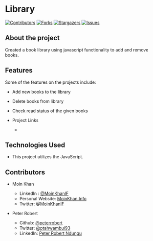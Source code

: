 # Library

[![Contributors][contributors-shield]][contributors-url]
[![Forks][forks-shield]][forks-url]
[![Stargazers][stars-shield]][stars-url]
[![Issues][issues-shield]][issues-url]

## About the project

Created a book library using javascript functionality to add and remove books.

## Features

Some of the features on the projects include:

- Add new books to the library
- Delete books from library
- Check read status of the given books

- Project Links

  -

## Technologies Used

- This project utilizes the JavaScript.

<!-- 

## Testing

## Test Output

-->

## Contributors

- Moin Khan
  - LinkedIn : [@MoinKhanIF](https://www.linkedin.com/in/moinkhanif/)
  - Personal Website: [MoinKhan.Info](https://moinkhan.info)
  - Twitter: [@MoinKhanIF](https://twitter.com/MoinKhanIF)
  
- Peter Robert
  - Github: [@peterrobert](https://github.com/peterrobert)
  - Twitter: [@ptahwambui93](https://twitter.com/Ptahwambui93)
  - LinkedIn: [Peter Robert Ndungu](https://www.linkedin.com/in/peter-rob-ndungu/)

<!-- MARKDOWN LINKS & IMAGES -->

[contributors-shield]: https://img.shields.io/github/contributors/moinkhanif/library.svg?style=flat-square
[contributors-url]: https://github.com/moinkhanif/library/graphs/contributors
[forks-shield]: https://img.shields.io/github/forks/moinkhanif/library.svg?style=flat-square
[forks-url]: https://github.com/moinkhanif/library/network/members
[stars-shield]: https://img.shields.io/github/stars/moinkhanif/library.svg?style=flat-square
[stars-url]: https://github.com/moinkhanif/library/stargazers
[issues-shield]: https://img.shields.io/github/issues/moinkhanif/library.svg?style=flat-square
[issues-url]: https://github.com/moinkhanif/library/issues
